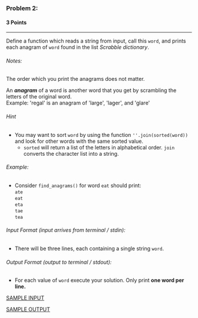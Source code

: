 ### Problem 2:
#### 3 Points

---
Define a function which reads a string from input, call this <code>word</code>, and prints each anagram of <code>word</code> found in the list *Scrabble dictionary*.

###### Notes:

The order which you print the anagrams does not matter.

An ***anagram*** of a word is another word that you get by scrambling the letters of the original word.<br>
Example: 'regal' is an anagram of 'large', 'lager', and 'glare'

###### Hint
-  You may want to sort <code>word</code> by using the function <code>''.join(sorted(word))</code> and look for other words with the same sorted value.
	- <code>sorted</code> will return a list of the letters in alphabetical order. <code>join</code> converts the character list into a string.


###### Example:
- Consider <code>find_anagrams()</code> for word <code>eat</code> should print:<br><code>ate</code><br><code>eat</code><br><code>eta</code><br><code>tae</code><br><code>tea</code>

###### Input Format (input arrives from terminal / stdin):

- There will be three lines, each containing a single string <code>word</code>.
###### Output Format (output to terminal / stdout):

- For each value of <code>word</code> execute your solution. Only print **one word per line.**


[SAMPLE INPUT](input.txt)

[SAMPLE OUTPUT](output.txt)
